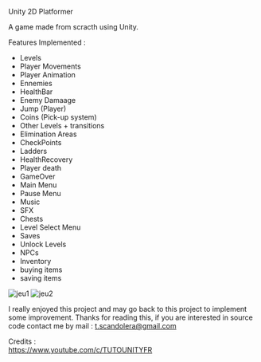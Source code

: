Unity 2D Platformer  
  
A game made from scracth using Unity.  
  
Features Implemented :  
- Levels  
- Player Movements  
- Player Animation  
- Ennemies  
- HealthBar  
- Enemy Damaage  
- Jump (Player)
- Coins (Pick-up system)
- Other Levels + transitions
- Elimination Areas   
- CheckPoints
- Ladders
- HealthRecovery
- Player death
- GameOver
- Main Menu
- Pause Menu
- Music
- SFX 
- Chests
- Level Select Menu
- Saves
- Unlock Levels
- NPCs
- Inventory 
- buying items
- saving items

![jeu1](https://user-images.githubusercontent.com/71343777/199273309-00d11fce-4855-405c-a86e-6afe95ab2ab4.png)
![jeu2](https://user-images.githubusercontent.com/71343777/199273321-64c8c5ad-32ca-48a9-99c5-d01a47333c06.png)

I really enjoyed this project and may go back to this project to implement some improvement. Thanks for reading this, if you are interested in source code contact me by mail : t.scandolera@gmail.com



Credits :   
https://www.youtube.com/c/TUTOUNITYFR  
